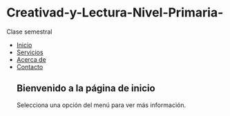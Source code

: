 # Creativad-y-Lectura-Nivel-Primaria-
Clase semestral
        <ul>
            <li><a href="#" onclick="mostrarContenido('inicio')">Inicio</a></li>
            <li><a href="#" onclick="mostrarContenido('servicios')">Servicios</a></li>
            <li><a href="#" onclick="mostrarContenido('acerca')">Acerca de</a></li>
            <li><a href="#" onclick="mostrarContenido('contacto')">Contacto</a></li>
             <div id="Inicio" class="inicio">
        <h2>Bienvenido a la página de inicio</h2>
        <p>Selecciona una opción del menú para ver más información.</p>
     </body>
</html>
 <script src="script.js"></script>
